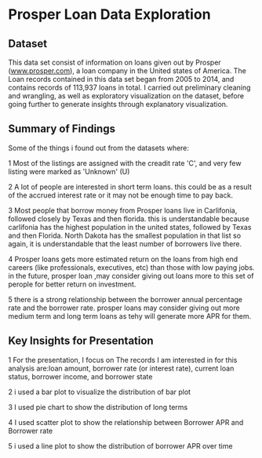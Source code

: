 # Prosper Loan Data Exploration

## Dataset

This data set consist of information on loans given out by Prosper (www.prosper.com), a loan company in the United states of America. The Loan records contained in this data set began from 2005 to 2014, and contains records of 113,937 loans in total. 
I carried out preliminary cleaning and wrangling, as well as exploratory visualization on the dataset, before going further to generate insights through explanatory visualization. 



## Summary of Findings
Some of the things i found out from the datasets where:

1 Most of the listings are assigned with the creadit rate 'C', and very few listing were marked as 'Unknown' (U)

2 A lot of people are interested in short term loans. this could be as a result of the accrued interest rate or it may not be enough time to pay back.

3 Most people that borrow money from Prosper loans live in Carlifonia, followed closely by Texas and then florida. this is understandable because carlifonia has the highest population in the united states, followed by Texas and then Florida. North Dakota has the smallest population in that list so again, it is understandable that the least number of borrowers live there.

4 Prosper loans gets more estimated return on the loans from high end careers (like professionals, executives, etc) than those with low paying jobs. in the future, prosper loan ,may consider giving out loans more to this set of perople for better return on investment.

5 there is a strong relationship between the borrower annual percentage rate and the borrower rate. prosper loans may consider giving out more medium term and long term loans as tehy will generate more APR for them.



## Key Insights for Presentation

1 For the presentation, I focus on The records I am interested in for this analysis are:loan amount, borrower rate (or interest rate), current loan status, borrower income, and borrower state

2 i used a bar plot to visualize the distribution of bar plot

3 I used pie chart to show the distribution of long terms 

4 I used scatter plot to show the relationship between Borrower APR and Borrower rate

5 i used a line plot to show the distribution of  borrower APR over time


